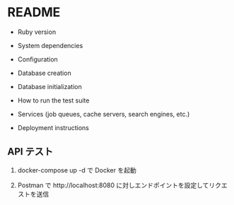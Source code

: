 # README

* Ruby version

* System dependencies

* Configuration

* Database creation

* Database initialization

* How to run the test suite

* Services (job queues, cache servers, search engines, etc.)

* Deployment instructions


## API テスト

1. docker-compose up -d で Docker を起動

2. Postman で http://localhost:8080 に対しエンドポイントを設定してリクエストを送信